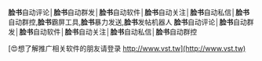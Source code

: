 **脸书**自动评论│**脸书**自动群发│**脸书**自动软件│**脸书**自动关注│**脸书**自动私信│**脸书**自动群控,**脸书**霸屏工具,**脸书**暴力发送,**脸书**发帖机器人
**脸书**自动评论│**脸书**自动群发│**脸书**自动软件│**脸书**自动关注│**脸书**自动私信│**脸书**自动群控

[😍想了解推广相关软件的朋友请登录 http://www.vst.tw](http://www.vst.tw)



